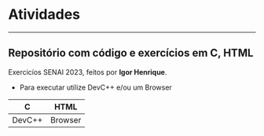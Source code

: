 # Atividades

---

## Repositório com código e exercícios em C, HTML

Exercicíos SENAI 2023, feitos por __Igor Henrique__.

- Para executar utilize DevC++ e/ou um Browser

|C|HTML|
|-|-|
|DevC++|Browser|

